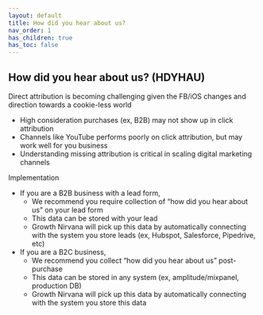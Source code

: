 ```yaml
---
layout: default
title: How did you hear about us? 
nav_order: 1 
has_children: true
has_toc: false
---
```


## How did you hear about us? (HDYHAU)

Direct attribution is becoming challenging given the FB/iOS changes and direction towards a cookie-less world
 * High consideration purchases (ex, B2B) may not show up in click attribution
 * Channels like YouTube performs poorly on click attribution, but may work well for you business
 * Understanding missing attribution is critical in scaling digital marketing channels

Implementation
 * If you are a B2B business with a lead form,
   * We recommend you require collection of “how did you hear about us” on your lead form
   * This data can be stored with your lead
   * Growth Nirvana will pick up this data by automatically connecting with the system you store leads (ex, Hubspot, Salesforce, Pipedrive, etc)
  * If you are a B2C business, 
    * We recommend you collect “how did you hear about us” post-purchase
    * This data can be stored in any system (ex, amplitude/mixpanel, production DB)
    * Growth Nirvana will pick up this data by automatically connecting with the system you store this data
